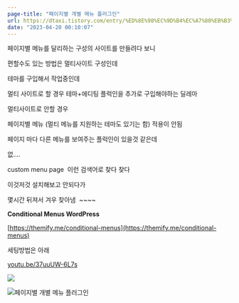 ```yaml
---
page-title: "페이지별 개별 메뉴 플러그인"
url: https://dtaxi.tistory.com/entry/%ED%8E%98%EC%9D%B4%EC%A7%80%EB%B3%84-%EA%B0%9C%EB%B3%84-%EB%A9%94%EB%89%B4-%ED%94%8C%EB%9F%AC%EA%B7%B8%EC%9D%B8
date: "2023-04-20 00:10:07"
---
```

페이지별 메뉴를 달리하는 구성의 사이트를 만들려다 보니

편할수도 있는 방법은 멀티사이트 구성인데

테마를 구입해서 작업중인데

멀티 사이트로 할 경우 테마+에디팅 플럭인을 추가로 구입해야하는 딜레마

멀티사이트로 안할 경우

페이지별 메뉴 (멀티 메뉴를 지원하는 테마도 있기는 함) 적용이 안됨

페이지 마다 다른 메뉴를 보여주는 플럭인이 있을것 같은데

없....

custom menu page  이런 검색어로 찾다 찾다

이것저것 설치해보고 안되다가

몇시간 뒤져서 겨우 찾아냄  ~~~~

**Conditional Menus WordPress**

[https://themify.me/conditional-menus](https://themify.me/conditional-menus)

세팅방법은 아래

[youtu.be/37uuUW-6L7s](https://youtu.be/37uuUW-6L7s)

![](https://scrap.kakaocdn.net/dn/biHYTw/hyGcsOf6Je/o25sUStYprLnoynB7z8Mt1/img.jpg?width=1280&height=720&face=896_176_1090_388,https://scrap.kakaocdn.net/dn/bXj89J/hyGbsoO6kl/Bf5kglhoMkiGckKO4vrdk1/img.jpg?width=1280&height=720&face=896_176_1090_388)

![페이지별 개별 메뉴 플러그인](https://blog.kakaocdn.net/dn/sA2Qe/btqEo7VKwhE/9lTOPLDJKkuaKOYOk2vDD1/img.png "페이지별 개별 메뉴 플러그인")